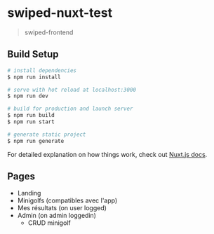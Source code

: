 # swiped-nuxt-test

> swiped-frontend

## Build Setup

``` bash
# install dependencies
$ npm run install

# serve with hot reload at localhost:3000
$ npm run dev

# build for production and launch server
$ npm run build
$ npm run start

# generate static project
$ npm run generate
```

For detailed explanation on how things work, check out [Nuxt.js docs](https://nuxtjs.org).

## Pages

* Landing
* Minigolfs (compatibles avec l'app)
* Mes résultats (on user logged)
* Admin (on admin loggedin)
    * CRUD minigolf


